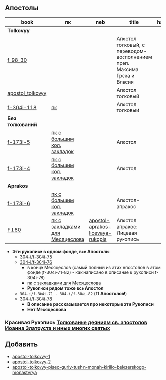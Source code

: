 ## Апостолы

| book                                                                                                     | пк                                                                                                                                  | neb                                                                                                     | title                                                                   | handwriting | date                     | Месяцеслов | Описание       |
|----------------------------------------------------------------------------------------------------------|-------------------------------------------------------------------------------------------------------------------------------------|---------------------------------------------------------------------------------------------------------|-------------------------------------------------------------------------|:-----------:|--------------------------|:----------:|----------------|
| **Tolkovyy**                                                                                             |                                                                                                                                     |                                                                                                         |                                                                         |             |                          |            |                |
| [f_98_30](../books/rsl/rsl98/f_98_30.md)                                                                 |                                                                                                                                     |                                                                                                         | Апостол толковый, с переводом-восполнением преп. Максима Грека и Власия |      8      | Сер. XVI в.              |     ✅      |                |
| [apostol_tolkovyy](../books/neb/from_nlr/apostol_tolkovyy.md)                                            |                                                                                                                                     |                                                                                                         | Апостол толковый                                                        |      7      | 1485                     |     ❌      |                |
| [f-304i-118](https://lib-fond.ru/lib-rgb/304-i/f-304i-118)                                               | [пк](../../../../pravoslavie/bibliya/novyj_zavet/apostol/tolkovyy/f_304i_118.pdf)                                                   |                                                                                                         | Апостол толковый                                                        |      8      | XVI в.                   |     ✅      |                |
| **Без толкований**                                                                                       |                                                                                                                                     |                                                                                                         |                                                                         |             |                          |            |                |
| [f-173i-5](https://lib-fond.ru/lib-rgb/173-i/f-173i-5)                                                   | [пк с большим кол. закладок](../../../../pravoslavie/bibliya/novyj_zavet/apostol/f_173i_5.pdf)                                      |                                                                                                         | Апостол                                                                 |     10      | Середина XVI в.          |     ✅      | Много закладок | 
| [f-173i-4](https://lib-fond.ru/lib-rgb/173-i/f-173i-4)                                                   | [пк с большим кол. закладок](../../../../pravoslavie/bibliya/novyj_zavet/apostol/f_173i_4.pdf)                                      |                                                                                                         | Апостол                                                                 |     10      | Последней четверти XV в. |     ✅      | Много закладок |
| **Aprakos**                                                                                              |                                                                                                                                     |                                                                                                         |                                                                         |             |                          |            |                |                
| [f-173i-6](https://lib-fond.ru/lib-rgb/173-i/f-173i-6)                                                   | [пк с большим кол. закладок](../../../../pravoslavie/bibliya/novyj_zavet/apostol/aprakos/f_173i_6.pdf)                              |                                                                                                         | Апостол-апракос                                                         |     10      | Вторая четв. XVI в.      |     ✅      | Много закладок | 
| [F.I.60](https://nlr.ru/manuscripts/RA1527/elektronnyiy-katalog?ab=EEA307AE-85DA-440A-80C2-46BD1D262ECE) | [пк с закладками для Месяцеслова](../../../../pravoslavie/bibliya/novyj_zavet/apostol/aprakos/apostol_aprakos_licevaya_rukopis.pdf) | [apostol-aprakos-licevaya-rukopis](https://kp.rusneb.ru/item/material/apostol-aprakos-licevaya-rukopis) | Апостол апракос: Лицевая рукопись                                       |     10      | Кон. XV - нач. XVI вв.   |     ✅      |                |

- **Эти рукописи в одном фонде, все Апостолы**
    - [304-i/f-304i-75](https://lib-fond.ru/lib-rgb/304-i/f-304i-75)
    - [304-i/f-304i-76](https://lib-fond.ru/lib-rgb/304-i/f-304i-76)
        - в конце Месяцеслов (самый полный из этих Апостолов в этом фонде (f-304i-71-82) - как написано в описание к
          рукописи f-304i-78)
        - [пк с закладками для Месяцеслова](../../../../pravoslavie/bibliya/novyj_zavet/apostol/f_304i_76.pdf)
        - **Рукописи рядом тоже все Апостол**
    - `304-i/f-304i-71 - 304-i/f-304i-82` (**11 Апостолов!**)
    - [304-i/f-304i-78](https://lib-fond.ru/lib-rgb/304-i/f-304i-78)
        - **В описание рассказывается про некоторые эти Рукописи**
        - **Нет Месяцеслова**

### Красивая Рукопись [Толкование деяниям св. апостолов Иоанна Златоуста и иных многих святых](https://kp.rusneb.ru/item/material/tolkovanie-deyaniem-sv-apostol-ioanna-zlatoustago-i-ineh-mnogyh-svyatyh)

## Добавить

- [apostol-tolkovyy-1](https://kp.rusneb.ru/item/material/apostol-tolkovyy-1)
- [apostol-tolkovyy-2](https://kp.rusneb.ru/item/material/apostol-tolkovyy-2)
- [apostol-tolkovyy-pisec-guriy-tushin-monah-kirillo-belozerskogo-monastyrya](https://kp.rusneb.ru/item/material/apostol-tolkovyy-pisec-guriy-tushin-monah-kirillo-belozerskogo-monastyrya)
